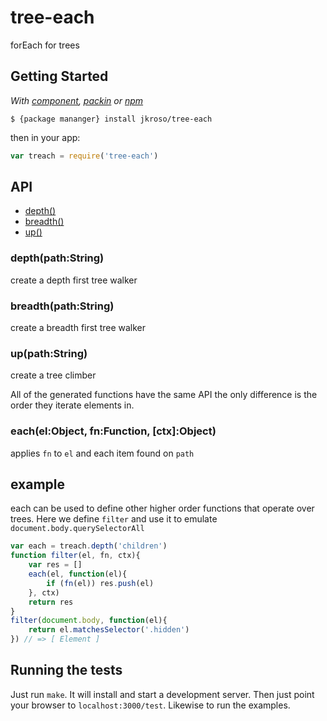 
# tree-each

  forEach for trees

## Getting Started

_With [component](//github.com/component/component), [packin](//github.com/jkroso/packin) or [npm](//github.com/isaacs/npm)_  

	$ {package mananger} install jkroso/tree-each

then in your app:

```js
var treach = require('tree-each')
```

## API

- [depth()](#depth)
- [breadth()](#breadth)
- [up()](#up)

### depth(path:String)

  create a depth first tree walker
  
### breadth(path:String)

  create a breadth first tree walker

### up(path:String)

  create a tree climber

  All of the generated functions have the same API the only difference is the order they iterate elements in.

### each(el:Object, fn:Function, [ctx]:Object)

  applies `fn` to `el` and each item found on `path`

## example

  each can be used to define other higher order functions that operate over trees. Here we define `filter` and use it to emulate `document.body.querySelectorAll`

```js
var each = treach.depth('children')
function filter(el, fn, ctx){
	var res = []
	each(el, function(el){
		if (fn(el)) res.push(el)
	}, ctx)
	return res
}
filter(document.body, function(el){
	return el.matchesSelector('.hidden')
}) // => [ Element ]
```

## Running the tests

Just run `make`. It will install and start a development server. Then just point your browser to `localhost:3000/test`. Likewise to run the examples.
